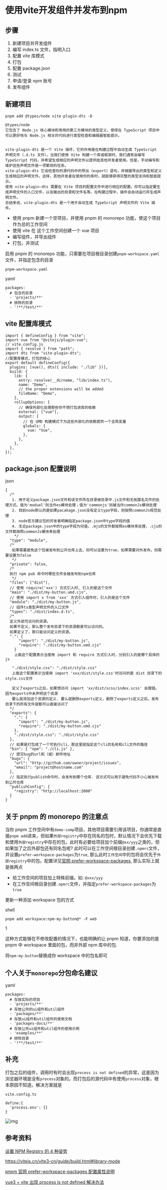 # 使用vite开发组件并发布到npm

## 步骤

1. 新建项目并开发组件
2. 编写 index.ts 文件，指明入口
3. 配置 vite 库模式
4. 打包
5. 配置 package.json
6. 测试
7. 申请/登录 npm 账号
8. 发布组件

## 新建项目

```
pnpm add @types/node vite-plugin-dts -D

@types/node
它包含了 Node.js 核心模块和常用的第三方模块的类型定义，使得在 TypeScript 项目中可以更好地与 Node.js 相关的代码进行类型检查和编辑器智能提示。


vite-plugin-dts 是一个 Vite 插件，它的作用是在构建过程中自动生成 TypeScript 声明文件（.d.ts 文件）。当我们使用 Vite 构建一个库或框架时，我们通常会编写 TypeScript 代码，并希望生成相应的声明文件以提供给其他开发者使用。但是，手动编写和维护这些声明文件是一项繁琐的任务。
vite-plugin-dts 它会检查你的源代码中的导出（export）语句，并根据导出的类型和定义生成相应的声明文件。这样，其他开发者在使用你的库时，就能够获得完整的类型支持和智能提示。
使用 vite-plugin-dts 需要在 Vite 项目的配置文件中进行相应的配置。你可以指定要生成声明文件的入口文件，以及输出的目录和文件名等。在构建过程中，插件会自动运行并生成声明文件。
总结来说，vite-plugin-dts 是一个用于自动生成 TypeScript 声明文件的 Vite 插件。
```

- 使用 pnpm 新建一个空项目，并使用 pnpm 的 monorepo 功能，使这个项目作为总的工作空间
- 使用 vite 在 这个工作空间创建一个 vue 项目
- 编写组件，并导出组件
- 打包，并测试

启用 pnpm 的 monorepo 功能，只需要在项目根目录创建`pnpm-workspace.yaml`文件，并指定包含的目录

```
pnpm-workspace.yaml
```

yaml

```
packages:
  # 包含的目录
  - 'projects/**'
  # 排除的目录
  - '!**/test/**'
```

## vite 配置库模式

```
import { defineConfig } from "vite";
import vue from "@vitejs/plugin-vue";
// vite.config.js
import { resolve } from "path";
import dts from "vite-plugin-dts";
//配置库模式，打包的核心
export default defineConfig({
  plugins: [vue(), dts({ include: "./lib" })],
  build: {
    lib: {
      entry: resolve(__dirname, "lib/index.ts"),
      name: "Demo",
      // the proper extensions will be added
      fileName: "Demo",
    },
    rollupOptions: {
      // 确保外部化处理那些你不想打包进库的依赖
      external: ["vue"],
      output: {
        // 在 UMD 构建模式下为这些外部化的依赖提供一个全局变量
        globals: {
          vue: "Vue",
        },
      },
    },
  },
});

```

## package.json 配置说明

json

```
{
  /*
   1. 用于定义package.json文件和该文件所在目录根目录中.js文件和无拓展名文件的处理方式。值为'moduel'则当作es模块处理；值为'commonjs'则被当作commonJs模块处理
   2. 目前node默认的是如果pacakage.json没有定义type字段，则按照commonJs规范处理
   3. node官方建议包的开发者明确指定package.json中type字段的值
   4. 无论package.json中的type字段为何值，.mjs的文件都按照es模块来处理，.cjs的文件都按照commonJs模块来处理
    */
  "type": "module",
  /*
   如果需要避免这个包被发布到公共仓库上去，则可以设置为true，如果需要对外发布，则需要设置为false
   */
  "private": false,
  /*
  执行 npm pub 命令时哪些文件会被发布到npm仓库
   */
  "files": ["dist"],
  // 使用 require('xxx') 方式引入时, 引入的是这个文件
  "main": "./dist/my-button.umd.cjs",
  // 使用 import x from 'xxx' 方式引入组件时，引入的是这个文件
  "module": "./dist/my-button.js",
  // 组件ts类型声明文件的入口文件
  "types": "./dist/index.d.ts",
  /*
  定义外部可访问的资源。
  如果不定义，那么整个发布目录下的资源都是可以访问的。
  如果定义了，那只能访问定义的资源。
  ".": {
      "import": "./dist/my-button.js",
      "require": "./dist/my-button.umd.cjs"
    }
    上面这个配置表示当使用 import 和 require 方式引入时，分别引入的是哪个具体的js
   
   "./dist/style.css": "./dist/style.css"
   上面这个配置表示当使用 import 'xxx/dist/style.css'时访问的是 dist 目录下的 style.css文件

   定义了exports之后，如果想访问 import 'xx/dist/scss/index.scss' 会报错。 因为exports中未声明这个资源
   要么就添加这个资源的定义. 要么就删除exports定义，删除了exports定义之后，发布目录下的所有文件就都可以直接访问了
  */
  "exports": {
    ".": {
      "import": "./dist/my-button.js",
      "require": "./dist/my-button.umd.cjs"
    },
    "./dist/style.css": "./dist/style.css"
  },
  // 如果是打包成了一个可执行cli，那这里就指定这个cli的名称和cli文件的路径
  "bin": { "npm": "./cli.js" },
  // 提交bug的url和（或）邮件地址
  "bugs": {
    "url": "http://github.com/owner/project/issues",
    "email": "project@hostname.com"
  },
  // 指定执行publish命令时，会发布到哪个仓库. 该方式可以用于避免代码不小心被发布到公共仓库
  "publishConfig": {
    "registry": "http://localhost:2000"
  }
}
```

## 关于 pnpm 的 monorepo 的注意点

当你 pnpm 工作空间中有`demo-comp`项目，其他项目需要引用该项目，你通常是直接`pnpm add`进来，但如果`外部registry`中存在同名的包时，默认情况下会优先下载和使用`外部registry`中存在的包，此时有必要给项目加个前缀`@xx/yyy`之类的，但如果加了之后外部包还有同名包呢? 此时可以在工作空间根目录创建`.npmrc`文件，并设置`prefer-workspace-packages`为`true`, 那么此时`工作空间`中的包将会优先于`外部registry`中的包。配置详见[官网 prefer-workspace-packages](https://pnpm.io/zh/npmrc#prefer-workspace-packages), 那么实际上就是做两点

- 给工作空间的项目加上特殊前缀。如: `@xxx/yyy`
- 在工作空间根目录创建`.npmrc`文件，并指定`prefer-workspace-packages`为`true`

更新一种添加 workspace 包的方式

shell

```
pnpm add workspace:npm-my-button@* -F web
```

1

这种方式能够在不修改配置的情况下，也能明确的让 pnpm 知道，你要添加的是 pnpm 中 workspace 里面的包，而非外部 npm 库中的包.

将`npm-my-button`替换成你 workspace 中的包名即可

## 个人关于`monorepo`分包命名建议

yaml

```
packages:
  # 存放实际的项目
  - 'projects/**'
  # 存放公共的ui组件和util组件
  - 'packages/**'
  # 存放ui组件和util组件的使用文档
  - 'packages-docs/**'
  # 存放公共ui组件和util组件的使用示例
  - 'examples/**'
  # 排除目录
  - '!**/test/**'
```

## 补充

打包之后的组件，调用时有时会出现`process is not defined`的异常，这是因为浏览器环境是没有`process`对象的。而打包后的源代码中有使用`process`对象，根本原因不知道。解决方案就是

```
vite.config.ts
```



```
define:{
  'process.env': {}
}
```

![img](https://free_pan.gitee.io/freepan-blog/assets/%E4%BD%BF%E7%94%A8vite%E5%BC%80%E5%8F%91%E7%BB%84%E4%BB%B6%E5%B9%B6%E5%8F%91%E5%B8%83%E5%88%B0npm-2023-03-17-02-32-43.7dbf6222.png)

## 参考资料

[设置 NPM Registry 的 4 种姿势](https://zhuanlan.zhihu.com/p/487854862)

<https://vitejs.cn/vite3-cn/guide/build.html#library-mode>

[pnpm 官网 prefer-workspace-packages 配置属性说明](https://pnpm.io/zh/npmrc#prefer-workspace-packages)

[vue3 + vite 出现 process is not defined 解决办法](https://blog.csdn.net/weixin_39786582/article/details/125747328)